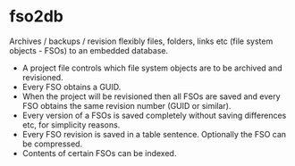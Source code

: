 # fso2db
Archives / backups / revision flexibly files, folders, links etc (file system objects - FSOs) to an embedded database.
* A project file controls which file system objects are to be archived and revisioned.
* Every FSO obtains a GUID. 
* When the project will be revisioned then all FSOs are saved and every FSO obtains the same revision number (GUID or similar).
* Every version of a FSOs is saved completely without saving differences etc, for simplicity reasons. 
* Every FSO revision is saved in a table sentence. Optionally the FSO can be compressed.
* Contents of certain FSOs can be indexed.

